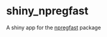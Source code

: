 # shiny_npregfast
A shiny app for the [npregfast](https://cran.r-project.org/web/packages/npregfast/index.html) package 
